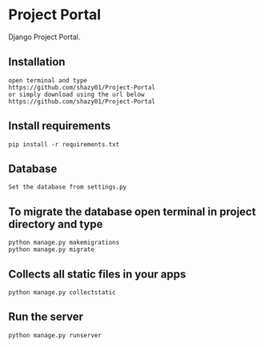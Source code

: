 # Project Portal
Django Project Portal.       


## Installation 

```
open terminal and type
https://github.com/shazy01/Project-Portal
or simply download using the url below
https://github.com/shazy01/Project-Portal
```

## Install requirements

```
pip install -r requirements.txt
```
## Database

```
Set the database from settings.py
```

## To migrate the database open terminal in project directory and type
```
python manage.py makemigrations
python manage.py migrate
```

## Collects all static files in your apps

```
python manage.py collectstatic
```

## Run the server
```
python manage.py runserver
```
